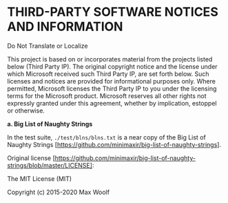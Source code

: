 
# THIRD-PARTY SOFTWARE NOTICES AND INFORMATION
Do Not Translate or Localize  

This project is based on or incorporates material from the projects listed below (Third Party IP). The original copyright notice and the license under which Microsoft received such Third Party IP, are set forth below. Such licenses and notices are provided for informational purposes only. Where permitted, Microsoft licenses the Third Party IP to you under the licensing terms for the Microsoft product. Microsoft reserves all other rights not expressly granted under this agreement, whether by implication, estoppel or otherwise.

**a. Big List of Naughty Strings**

In the test suite, `./test/blns/blns.txt` is a near copy of the Big List of Naughty Strings [https://github.com/minimaxir/big-list-of-naughty-strings].

Original license [https://github.com/minimaxir/big-list-of-naughty-strings/blob/master/LICENSE]:

The MIT License (MIT)

Copyright (c) 2015-2020 Max Woolf